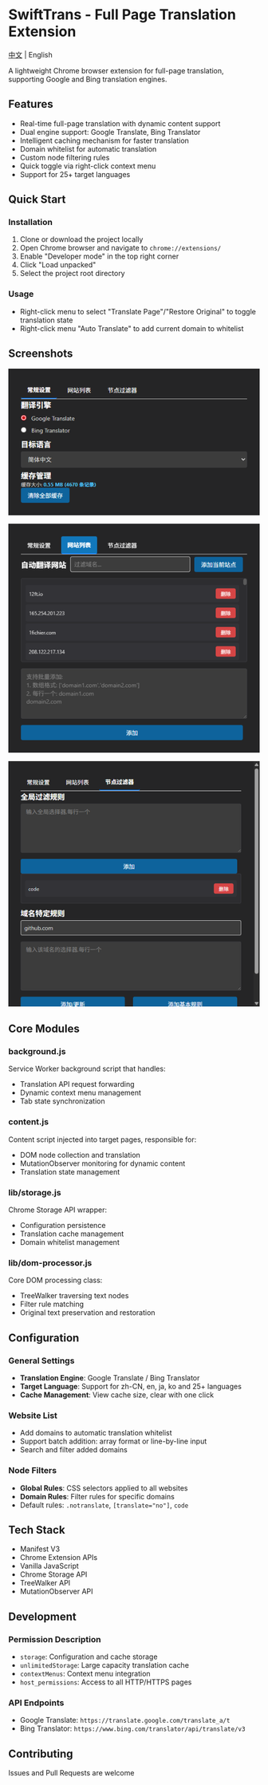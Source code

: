 # SwiftTrans - Full Page Translation Extension

[中文](README.md) | English

A lightweight Chrome browser extension for full-page translation, supporting Google and Bing translation engines.

## Features

- Real-time full-page translation with dynamic content support
- Dual engine support: Google Translate, Bing Translator
- Intelligent caching mechanism for faster translation
- Domain whitelist for automatic translation
- Custom node filtering rules
- Quick toggle via right-click context menu
- Support for 25+ target languages

## Quick Start

### Installation

1. Clone or download the project locally
2. Open Chrome browser and navigate to `chrome://extensions/`
3. Enable "Developer mode" in the top right corner
4. Click "Load unpacked"
5. Select the project root directory

### Usage

- Right-click menu to select "Translate Page"/"Restore Original" to toggle translation state
- Right-click menu "Auto Translate" to add current domain to whitelist

## Screenshots

![1](./screenshots/1.png)

![2](./screenshots/2.png)

![3](./screenshots/3.png)

## Core Modules

### background.js
Service Worker background script that handles:
- Translation API request forwarding
- Dynamic context menu management
- Tab state synchronization

### content.js
Content script injected into target pages, responsible for:
- DOM node collection and translation
- MutationObserver monitoring for dynamic content
- Translation state management

### lib/storage.js
Chrome Storage API wrapper:
- Configuration persistence
- Translation cache management
- Domain whitelist management

### lib/dom-processor.js
Core DOM processing class:
- TreeWalker traversing text nodes
- Filter rule matching
- Original text preservation and restoration

## Configuration

### General Settings
- **Translation Engine**: Google Translate / Bing Translator
- **Target Language**: Support for zh-CN, en, ja, ko and 25+ languages
- **Cache Management**: View cache size, clear with one click

### Website List
- Add domains to automatic translation whitelist
- Support batch addition: array format or line-by-line input
- Search and filter added domains

### Node Filters
- **Global Rules**: CSS selectors applied to all websites
- **Domain Rules**: Filter rules for specific domains
- Default rules: `.notranslate`, `[translate="no"]`, `code`

## Tech Stack

- Manifest V3
- Chrome Extension APIs
- Vanilla JavaScript
- Chrome Storage API
- TreeWalker API
- MutationObserver API

## Development

### Permission Description
- `storage`: Configuration and cache storage
- `unlimitedStorage`: Large capacity translation cache
- `contextMenus`: Context menu integration
- `host_permissions`: Access to all HTTP/HTTPS pages

### API Endpoints
- Google Translate: `https://translate.google.com/translate_a/t`
- Bing Translator: `https://www.bing.com/translator/api/translate/v3`

## Contributing

Issues and Pull Requests are welcome
